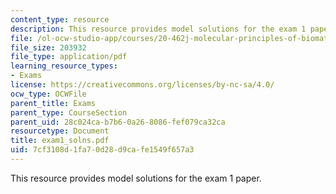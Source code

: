 ```yaml
---
content_type: resource
description: This resource provides model solutions for the exam 1 paper.
file: /ol-ocw-studio-app/courses/20-462j-molecular-principles-of-biomaterials-spring-2006/7cf3108d1fa70d28d9cafe1549f657a3_exam1_solns.pdf
file_size: 203932
file_type: application/pdf
learning_resource_types:
- Exams
license: https://creativecommons.org/licenses/by-nc-sa/4.0/
ocw_type: OCWFile
parent_title: Exams
parent_type: CourseSection
parent_uid: 28c024ca-b7b6-0a26-8086-fef079ca32ca
resourcetype: Document
title: exam1_solns.pdf
uid: 7cf3108d-1fa7-0d28-d9ca-fe1549f657a3
---
```

This resource provides model solutions for the exam 1 paper.